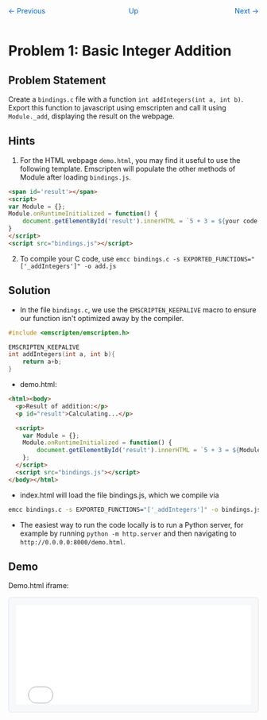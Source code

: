 <nav style="display: grid; grid-template-columns: 1fr 1fr 1fr; padding: 1rem 0;">
    <a href="../" style="text-decoration: none; color: #0366d6;">← Previous</a>
    <a href="../" style="text-decoration: none; color: #0366d6; text-align: center;">Up</a>
    <a href="../lesson02/" style="text-decoration: none; color: #0366d6; text-align: right;">Next →</a>
</nav>

# Problem 1: Basic Integer Addition

## Problem Statement

Create a `bindings.c` file with a function `int addIntegers(int a, int b)`. Export this function to javascript using emscripten and call it using `Module._add`, displaying the result on the webpage.

## Hints

1. For the HTML webpage `demo.html`, you may find it useful to use the following template. Emscripten will populate the other methods of Module after loading `bindings.js`.

``` html
<span id='result'></span>
<script>
var Module = {};
Module.onRuntimeInitialized = function() {
    document.getElementById('result').innerHTML = `5 + 3 = ${your code here}`;
}
</script>
<script src="bindings.js"></script>
```

2. To compile your C code, use `emcc bindings.c -s EXPORTED_FUNCTIONS="['_addIntegers']" -o add.js`

## Solution

* In the file `bindings.c`, we use the `EMSCRIPTEN_KEEPALIVE` macro to ensure our function isn't optimized away by the compiler.

``` c
#include <emscripten/emscripten.h>

EMSCRIPTEN_KEEPALIVE
int addIntegers(int a, int b){
    return a+b;
}
```

* demo.html:
``` html
<html><body>
  <p>Result of addition:</p>
  <p id="result">Calculating...</p>

  <script>
    var Module = {};
    Module.onRuntimeInitialized = function() {
        document.getElementById('result').innerHTML = `5 + 3 = ${Module._addIntegers(5, 3)}`;
    };
  </script>
  <script src="bindings.js"></script>
</body></html>
```

* index.html will load the file bindings.js, which we compile via 

``` bash
emcc bindings.c -s EXPORTED_FUNCTIONS="['_addIntegers']" -o bindings.js
```

* The easiest way to run the code locally is to run a Python server, for example by running `python -m http.server` and then navigating to `http://0.0.0.0:8000/demo.html`.

## Demo

Demo.html iframe:

<div style="background: #f6f8fa; border: 1px solid #e1e4e8; border-radius: 6px; padding: 15px; margin: 15px 0;">
    <iframe 
        src="demo.html" 
        style="width: 100%; height: 200px; border: none; overflow: hidden;"
        title="WebAssembly Addition Demo"
    ></iframe>
</div>

